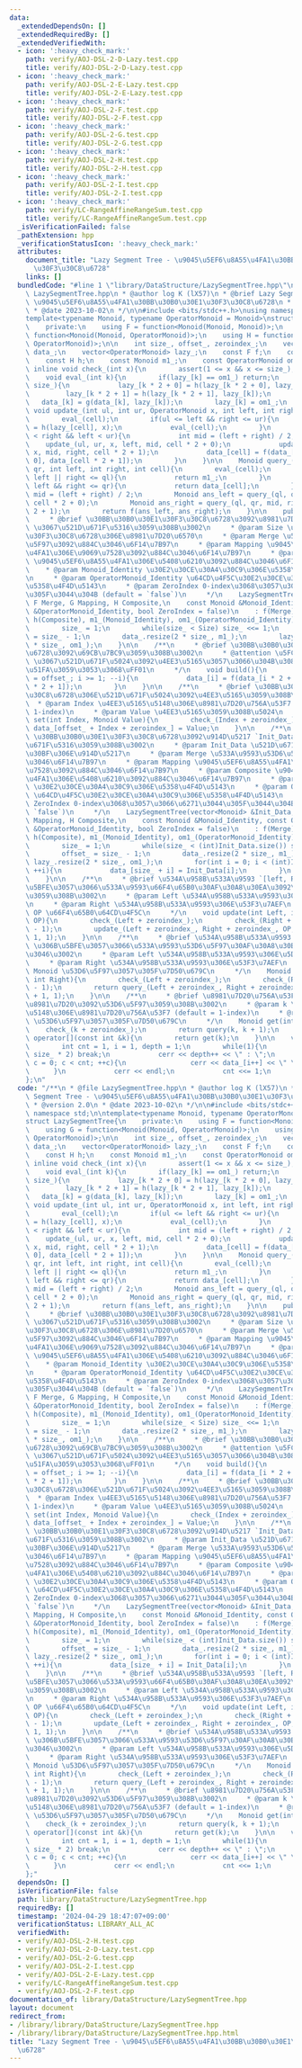 ```yaml
---
data:
  _extendedDependsOn: []
  _extendedRequiredBy: []
  _extendedVerifiedWith:
  - icon: ':heavy_check_mark:'
    path: verify/AOJ-DSL-2-D-Lazy.test.cpp
    title: verify/AOJ-DSL-2-D-Lazy.test.cpp
  - icon: ':heavy_check_mark:'
    path: verify/AOJ-DSL-2-E-Lazy.test.cpp
    title: verify/AOJ-DSL-2-E-Lazy.test.cpp
  - icon: ':heavy_check_mark:'
    path: verify/AOJ-DSL-2-F.test.cpp
    title: verify/AOJ-DSL-2-F.test.cpp
  - icon: ':heavy_check_mark:'
    path: verify/AOJ-DSL-2-G.test.cpp
    title: verify/AOJ-DSL-2-G.test.cpp
  - icon: ':heavy_check_mark:'
    path: verify/AOJ-DSL-2-H.test.cpp
    title: verify/AOJ-DSL-2-H.test.cpp
  - icon: ':heavy_check_mark:'
    path: verify/AOJ-DSL-2-I.test.cpp
    title: verify/AOJ-DSL-2-I.test.cpp
  - icon: ':heavy_check_mark:'
    path: verify/LC-RangeAffineRangeSum.test.cpp
    title: verify/LC-RangeAffineRangeSum.test.cpp
  _isVerificationFailed: false
  _pathExtension: hpp
  _verificationStatusIcon: ':heavy_check_mark:'
  attributes:
    document_title: "Lazy Segment Tree - \u9045\u5EF6\u8A55\u4FA1\u30BB\u30B0\u30E1\
      \u30F3\u30C8\u6728"
    links: []
  bundledCode: "#line 1 \"library/DataStructure/LazySegmentTree.hpp\"\n/**\n * @file\
    \ LazySegmentTree.hpp\n * @author log K (lX57)\n * @brief Lazy Segment Tree -\
    \ \u9045\u5EF6\u8A55\u4FA1\u30BB\u30B0\u30E1\u30F3\u30C8\u6728\n * @version 2.0\n\
    \ * @date 2023-10-02\n */\n\n#include <bits/stdc++.h>\nusing namespace std;\n\n\
    template<typename Monoid, typename OperatorMonoid = Monoid>\nstruct LazySegmentTree{\n\
    \    private:\n    using F = function<Monoid(Monoid, Monoid)>;\n    using G =\
    \ function<Monoid(Monoid, OperatorMonoid)>;\n    using H = function<OperatorMonoid(OperatorMonoid,\
    \ OperatorMonoid)>;\n\n    int size_, offset_, zeroindex_;\n    vector<Monoid>\
    \ data_;\n    vector<OperatorMonoid> lazy_;\n    const F f;\n    const G g;\n\
    \    const H h;\n    const Monoid m1_;\n    const OperatorMonoid om1_;\n\n   \
    \ inline void check_(int x){\n        assert(1 <= x && x <= size_);\n    }\n\n\
    \    void eval_(int k){\n        if(lazy_[k] == om1_) return;\n        if(k <\
    \ size_){\n            lazy_[k * 2 + 0] = h(lazy_[k * 2 + 0], lazy_[k]);\n   \
    \         lazy_[k * 2 + 1] = h(lazy_[k * 2 + 1], lazy_[k]);\n        }\n     \
    \   data_[k] = g(data_[k], lazy_[k]);\n        lazy_[k] = om1_;\n    }\n\n   \
    \ void update_(int ul, int ur, OperatorMonoid x, int left, int right, int cell){\n\
    \        eval_(cell);\n        if(ul <= left && right <= ur){\n            lazy_[cell]\
    \ = h(lazy_[cell], x);\n            eval_(cell);\n        }\n        else if(ul\
    \ < right && left < ur){\n            int mid = (left + right) / 2;\n        \
    \    update_(ul, ur, x, left, mid, cell * 2 + 0);\n            update_(ul, ur,\
    \ x, mid, right, cell * 2 + 1);\n            data_[cell] = f(data_[cell * 2 +\
    \ 0], data_[cell * 2 + 1]);\n        }\n    }\n\n    Monoid query_(int ql, int\
    \ qr, int left, int right, int cell){\n        eval_(cell);\n        if(qr <=\
    \ left || right <= ql){\n            return m1_;\n        }\n        if(ql <=\
    \ left && right <= qr){\n            return data_[cell];\n        }\n        int\
    \ mid = (left + right) / 2;\n        Monoid ans_left = query_(ql, qr, left, mid,\
    \ cell * 2 + 0);\n        Monoid ans_right = query_(ql, qr, mid, right, cell *\
    \ 2 + 1);\n        return f(ans_left, ans_right);\n    }\n\n    public:\n    /**\n\
    \     * @brief \u30BB\u30B0\u30E1\u30F3\u30C8\u6728\u3092\u8981\u7D20\u6570 `Size`\
    \ \u3067\u521D\u671F\u5316\u3059\u308B\u3002\n     * @param Size \u30BB\u30B0\u30E1\
    \u30F3\u30C8\u6728\u306E\u8981\u7D20\u6570\n     * @param Merge \u533A\u9593\u53D6\
    \u5F97\u3092\u884C\u3046\u6F14\u7B97\n     * @param Mapping \u9045\u5EF6\u8A55\
    \u4FA1\u306E\u9069\u7528\u3092\u884C\u3046\u6F14\u7B97\n     * @param Composite\
    \ \u9045\u5EF6\u8A55\u4FA1\u306E\u5408\u6210\u3092\u884C\u3046\u6F14\u7B97\n \
    \    * @param Monoid_Identity \u30E2\u30CE\u30A4\u30C9\u306E\u5358\u4F4D\u5143\
    \n     * @param OperatorMonoid_Identity \u64CD\u4F5C\u30E2\u30CE\u30A4\u30C9\u306E\
    \u5358\u4F4D\u5143\n     * @param ZeroIndex 0-index\u3068\u3057\u3066\u6271\u3044\
    \u305F\u3044\u304B (default = `false`)\n     */\n    LazySegmentTree(int Size,\
    \ F Merge, G Mapping, H Composite,\n    const Monoid &Monoid_Identity, const OperatorMonoid\
    \ &OperatorMonoid_Identity, bool ZeroIndex = false)\n    : f(Merge), g(Mapping),\
    \ h(Composite), m1_(Monoid_Identity), om1_(OperatorMonoid_Identity), zeroindex_(ZeroIndex){\n\
    \        size_ = 1;\n        while(size_ < Size) size_ <<= 1;\n        offset_\
    \ = size_ - 1;\n        data_.resize(2 * size_, m1_);\n        lazy_.resize(2\
    \ * size_, om1_);\n    }\n\n    /**\n     * @brief \u30BB\u30B0\u30E1\u30F3\u30C8\
    \u6728\u3092\u69CB\u7BC9\u3059\u308B\u3002\n     * @attention \u5FC5\u305A `set()`\
    \ \u3067\u521D\u671F\u5024\u3092\u4EE3\u5165\u3057\u3066\u304B\u3089\u547C\u3073\
    \u51FA\u3059\u3053\u3068\uFF01\n     */\n    void build(){\n        for(int i\
    \ = offset_; i >= 1; --i){\n            data_[i] = f(data_[i * 2 + 0], data_[i\
    \ * 2 + 1]);\n        }\n    }\n\n    /**\n     * @brief \u30BB\u30B0\u30E1\u30F3\
    \u30C8\u6728\u306E\u521D\u671F\u5024\u3092\u4EE3\u5165\u3059\u308B\u3002\n   \
    \  * @param Index \u4EE3\u5165\u5148\u306E\u8981\u7D20\u756A\u53F7 (default =\
    \ 1-index)\n     * @param Value \u4EE3\u5165\u3059\u308B\u5024\n     */\n    void\
    \ set(int Index, Monoid Value){\n        check_(Index + zeroindex_);\n       \
    \ data_[offset_ + Index + zeroindex_] = Value;\n    }\n\n    /**\n     * @brief\
    \ \u30BB\u30B0\u30E1\u30F3\u30C8\u6728\u3092\u914D\u5217 `Init_Data` \u3067\u521D\
    \u671F\u5316\u3059\u308B\u3002\n     * @param Init_Data \u521D\u671F\u30C7\u30FC\
    \u30BF\u306E\u914D\u5217\n     * @param Merge \u533A\u9593\u53D6\u5F97\u3092\u884C\
    \u3046\u6F14\u7B97\n     * @param Mapping \u9045\u5EF6\u8A55\u4FA1\u306E\u9069\
    \u7528\u3092\u884C\u3046\u6F14\u7B97\n     * @param Composite \u9045\u5EF6\u8A55\
    \u4FA1\u306E\u5408\u6210\u3092\u884C\u3046\u6F14\u7B97\n     * @param Monoid_Identity\
    \ \u30E2\u30CE\u30A4\u30C9\u306E\u5358\u4F4D\u5143\n     * @param OperatorMonoid_Identity\
    \ \u64CD\u4F5C\u30E2\u30CE\u30A4\u30C9\u306E\u5358\u4F4D\u5143\n     * @param\
    \ ZeroIndex 0-index\u3068\u3057\u3066\u6271\u3044\u305F\u3044\u304B (default =\
    \ `false`)\n     */\n    LazySegmentTree(vector<Monoid> &Init_Data, F Merge, G\
    \ Mapping, H Composite,\n    const Monoid &Monoid_Identity, const OperatorMonoid\
    \ &OperatorMonoid_Identity, bool ZeroIndex = false)\n    : f(Merge), g(Mapping),\
    \ h(Composite), m1_(Monoid_Identity), om1_(OperatorMonoid_Identity), zeroindex_(ZeroIndex){\n\
    \        size_ = 1;\n        while(size_ < (int)Init_Data.size()) size_ <<= 1;\n\
    \        offset_ = size_ - 1;\n        data_.resize(2 * size_, m1_);\n       \
    \ lazy_.resize(2 * size_, om1_);\n        for(int i = 0; i < (int)Init_Data.size();\
    \ ++i){\n            data_[size_ + i] = Init_Data[i];\n        }\n        build();\n\
    \    }\n\n    /**\n     * @brief \u534A\u958B\u533A\u9593 `[left, Right)` \u306B\
    \u5BFE\u3057\u3066\u533A\u9593\u66F4\u65B0\u30AF\u30A8\u30EA\u3092\u51E6\u7406\
    \u3059\u308B\u3002\n     * @param Left \u534A\u958B\u533A\u9593\u306E\u5DE6\u7AEF\
    \n     * @param Right \u534A\u958B\u533A\u9593\u306E\u53F3\u7AEF\n     * @param\
    \ OP \u66F4\u65B0\u64CD\u4F5C\n     */\n    void update(int Left, int Right, OperatorMonoid\
    \ OP){\n        check_(Left + zeroindex_);\n        check_(Right + zeroindex_\
    \ - 1);\n        update_(Left + zeroindex_, Right + zeroindex_, OP, 1, size_ +\
    \ 1, 1);\n    }\n\n    /**\n     * @brief \u534A\u958B\u533A\u9593 `[Left, Right)`\
    \ \u306B\u5BFE\u3057\u3066\u533A\u9593\u53D6\u5F97\u30AF\u30A8\u30EA\u3092\u884C\
    \u3046\u3002\n     * @param Left \u534A\u958B\u533A\u9593\u306E\u5DE6\u7AEF\n\
    \     * @param Right \u534A\u958B\u533A\u9593\u306E\u53F3\u7AEF\n     * @return\
    \ Monoid \u53D6\u5F97\u3057\u305F\u7D50\u679C\n     */\n    Monoid query(int Left,\
    \ int Right){\n        check_(Left + zeroindex_);\n        check_(Right + zeroindex_\
    \ - 1);\n        return query_(Left + zeroindex_, Right + zeroindex_, 1, size_\
    \ + 1, 1);\n    }\n\n    /**\n     * @brief \u8981\u7D20\u756A\u53F7 `k` \u306E\
    \u8981\u7D20\u3092\u53D6\u5F97\u3059\u308B\u3002\n     * @param k \u53D6\u5F97\
    \u5148\u306E\u8981\u7D20\u756A\u53F7 (default = 1-index)\n     * @return Monoid\
    \ \u53D6\u5F97\u3057\u305F\u7D50\u679C\n     */\n    Monoid get(int k){\n    \
    \    check_(k + zeroindex_);\n        return query(k, k + 1);\n    }\n\n    Monoid\
    \ operator[](const int &k){\n        return get(k);\n    }\n\n    void print(){\n\
    \        int cnt = 1, i = 1, depth = 1;\n        while(1){\n            if(i >=\
    \ size_ * 2) break;\n            cerr << depth++ << \" : \";\n            for(int\
    \ c = 0; c < cnt; ++c){\n                cerr << data_[i++] << \" \";\n      \
    \      }\n            cerr << endl;\n            cnt <<= 1;\n        }\n    }\n\
    };\n"
  code: "/**\n * @file LazySegmentTree.hpp\n * @author log K (lX57)\n * @brief Lazy\
    \ Segment Tree - \u9045\u5EF6\u8A55\u4FA1\u30BB\u30B0\u30E1\u30F3\u30C8\u6728\n\
    \ * @version 2.0\n * @date 2023-10-02\n */\n\n#include <bits/stdc++.h>\nusing\
    \ namespace std;\n\ntemplate<typename Monoid, typename OperatorMonoid = Monoid>\n\
    struct LazySegmentTree{\n    private:\n    using F = function<Monoid(Monoid, Monoid)>;\n\
    \    using G = function<Monoid(Monoid, OperatorMonoid)>;\n    using H = function<OperatorMonoid(OperatorMonoid,\
    \ OperatorMonoid)>;\n\n    int size_, offset_, zeroindex_;\n    vector<Monoid>\
    \ data_;\n    vector<OperatorMonoid> lazy_;\n    const F f;\n    const G g;\n\
    \    const H h;\n    const Monoid m1_;\n    const OperatorMonoid om1_;\n\n   \
    \ inline void check_(int x){\n        assert(1 <= x && x <= size_);\n    }\n\n\
    \    void eval_(int k){\n        if(lazy_[k] == om1_) return;\n        if(k <\
    \ size_){\n            lazy_[k * 2 + 0] = h(lazy_[k * 2 + 0], lazy_[k]);\n   \
    \         lazy_[k * 2 + 1] = h(lazy_[k * 2 + 1], lazy_[k]);\n        }\n     \
    \   data_[k] = g(data_[k], lazy_[k]);\n        lazy_[k] = om1_;\n    }\n\n   \
    \ void update_(int ul, int ur, OperatorMonoid x, int left, int right, int cell){\n\
    \        eval_(cell);\n        if(ul <= left && right <= ur){\n            lazy_[cell]\
    \ = h(lazy_[cell], x);\n            eval_(cell);\n        }\n        else if(ul\
    \ < right && left < ur){\n            int mid = (left + right) / 2;\n        \
    \    update_(ul, ur, x, left, mid, cell * 2 + 0);\n            update_(ul, ur,\
    \ x, mid, right, cell * 2 + 1);\n            data_[cell] = f(data_[cell * 2 +\
    \ 0], data_[cell * 2 + 1]);\n        }\n    }\n\n    Monoid query_(int ql, int\
    \ qr, int left, int right, int cell){\n        eval_(cell);\n        if(qr <=\
    \ left || right <= ql){\n            return m1_;\n        }\n        if(ql <=\
    \ left && right <= qr){\n            return data_[cell];\n        }\n        int\
    \ mid = (left + right) / 2;\n        Monoid ans_left = query_(ql, qr, left, mid,\
    \ cell * 2 + 0);\n        Monoid ans_right = query_(ql, qr, mid, right, cell *\
    \ 2 + 1);\n        return f(ans_left, ans_right);\n    }\n\n    public:\n    /**\n\
    \     * @brief \u30BB\u30B0\u30E1\u30F3\u30C8\u6728\u3092\u8981\u7D20\u6570 `Size`\
    \ \u3067\u521D\u671F\u5316\u3059\u308B\u3002\n     * @param Size \u30BB\u30B0\u30E1\
    \u30F3\u30C8\u6728\u306E\u8981\u7D20\u6570\n     * @param Merge \u533A\u9593\u53D6\
    \u5F97\u3092\u884C\u3046\u6F14\u7B97\n     * @param Mapping \u9045\u5EF6\u8A55\
    \u4FA1\u306E\u9069\u7528\u3092\u884C\u3046\u6F14\u7B97\n     * @param Composite\
    \ \u9045\u5EF6\u8A55\u4FA1\u306E\u5408\u6210\u3092\u884C\u3046\u6F14\u7B97\n \
    \    * @param Monoid_Identity \u30E2\u30CE\u30A4\u30C9\u306E\u5358\u4F4D\u5143\
    \n     * @param OperatorMonoid_Identity \u64CD\u4F5C\u30E2\u30CE\u30A4\u30C9\u306E\
    \u5358\u4F4D\u5143\n     * @param ZeroIndex 0-index\u3068\u3057\u3066\u6271\u3044\
    \u305F\u3044\u304B (default = `false`)\n     */\n    LazySegmentTree(int Size,\
    \ F Merge, G Mapping, H Composite,\n    const Monoid &Monoid_Identity, const OperatorMonoid\
    \ &OperatorMonoid_Identity, bool ZeroIndex = false)\n    : f(Merge), g(Mapping),\
    \ h(Composite), m1_(Monoid_Identity), om1_(OperatorMonoid_Identity), zeroindex_(ZeroIndex){\n\
    \        size_ = 1;\n        while(size_ < Size) size_ <<= 1;\n        offset_\
    \ = size_ - 1;\n        data_.resize(2 * size_, m1_);\n        lazy_.resize(2\
    \ * size_, om1_);\n    }\n\n    /**\n     * @brief \u30BB\u30B0\u30E1\u30F3\u30C8\
    \u6728\u3092\u69CB\u7BC9\u3059\u308B\u3002\n     * @attention \u5FC5\u305A `set()`\
    \ \u3067\u521D\u671F\u5024\u3092\u4EE3\u5165\u3057\u3066\u304B\u3089\u547C\u3073\
    \u51FA\u3059\u3053\u3068\uFF01\n     */\n    void build(){\n        for(int i\
    \ = offset_; i >= 1; --i){\n            data_[i] = f(data_[i * 2 + 0], data_[i\
    \ * 2 + 1]);\n        }\n    }\n\n    /**\n     * @brief \u30BB\u30B0\u30E1\u30F3\
    \u30C8\u6728\u306E\u521D\u671F\u5024\u3092\u4EE3\u5165\u3059\u308B\u3002\n   \
    \  * @param Index \u4EE3\u5165\u5148\u306E\u8981\u7D20\u756A\u53F7 (default =\
    \ 1-index)\n     * @param Value \u4EE3\u5165\u3059\u308B\u5024\n     */\n    void\
    \ set(int Index, Monoid Value){\n        check_(Index + zeroindex_);\n       \
    \ data_[offset_ + Index + zeroindex_] = Value;\n    }\n\n    /**\n     * @brief\
    \ \u30BB\u30B0\u30E1\u30F3\u30C8\u6728\u3092\u914D\u5217 `Init_Data` \u3067\u521D\
    \u671F\u5316\u3059\u308B\u3002\n     * @param Init_Data \u521D\u671F\u30C7\u30FC\
    \u30BF\u306E\u914D\u5217\n     * @param Merge \u533A\u9593\u53D6\u5F97\u3092\u884C\
    \u3046\u6F14\u7B97\n     * @param Mapping \u9045\u5EF6\u8A55\u4FA1\u306E\u9069\
    \u7528\u3092\u884C\u3046\u6F14\u7B97\n     * @param Composite \u9045\u5EF6\u8A55\
    \u4FA1\u306E\u5408\u6210\u3092\u884C\u3046\u6F14\u7B97\n     * @param Monoid_Identity\
    \ \u30E2\u30CE\u30A4\u30C9\u306E\u5358\u4F4D\u5143\n     * @param OperatorMonoid_Identity\
    \ \u64CD\u4F5C\u30E2\u30CE\u30A4\u30C9\u306E\u5358\u4F4D\u5143\n     * @param\
    \ ZeroIndex 0-index\u3068\u3057\u3066\u6271\u3044\u305F\u3044\u304B (default =\
    \ `false`)\n     */\n    LazySegmentTree(vector<Monoid> &Init_Data, F Merge, G\
    \ Mapping, H Composite,\n    const Monoid &Monoid_Identity, const OperatorMonoid\
    \ &OperatorMonoid_Identity, bool ZeroIndex = false)\n    : f(Merge), g(Mapping),\
    \ h(Composite), m1_(Monoid_Identity), om1_(OperatorMonoid_Identity), zeroindex_(ZeroIndex){\n\
    \        size_ = 1;\n        while(size_ < (int)Init_Data.size()) size_ <<= 1;\n\
    \        offset_ = size_ - 1;\n        data_.resize(2 * size_, m1_);\n       \
    \ lazy_.resize(2 * size_, om1_);\n        for(int i = 0; i < (int)Init_Data.size();\
    \ ++i){\n            data_[size_ + i] = Init_Data[i];\n        }\n        build();\n\
    \    }\n\n    /**\n     * @brief \u534A\u958B\u533A\u9593 `[left, Right)` \u306B\
    \u5BFE\u3057\u3066\u533A\u9593\u66F4\u65B0\u30AF\u30A8\u30EA\u3092\u51E6\u7406\
    \u3059\u308B\u3002\n     * @param Left \u534A\u958B\u533A\u9593\u306E\u5DE6\u7AEF\
    \n     * @param Right \u534A\u958B\u533A\u9593\u306E\u53F3\u7AEF\n     * @param\
    \ OP \u66F4\u65B0\u64CD\u4F5C\n     */\n    void update(int Left, int Right, OperatorMonoid\
    \ OP){\n        check_(Left + zeroindex_);\n        check_(Right + zeroindex_\
    \ - 1);\n        update_(Left + zeroindex_, Right + zeroindex_, OP, 1, size_ +\
    \ 1, 1);\n    }\n\n    /**\n     * @brief \u534A\u958B\u533A\u9593 `[Left, Right)`\
    \ \u306B\u5BFE\u3057\u3066\u533A\u9593\u53D6\u5F97\u30AF\u30A8\u30EA\u3092\u884C\
    \u3046\u3002\n     * @param Left \u534A\u958B\u533A\u9593\u306E\u5DE6\u7AEF\n\
    \     * @param Right \u534A\u958B\u533A\u9593\u306E\u53F3\u7AEF\n     * @return\
    \ Monoid \u53D6\u5F97\u3057\u305F\u7D50\u679C\n     */\n    Monoid query(int Left,\
    \ int Right){\n        check_(Left + zeroindex_);\n        check_(Right + zeroindex_\
    \ - 1);\n        return query_(Left + zeroindex_, Right + zeroindex_, 1, size_\
    \ + 1, 1);\n    }\n\n    /**\n     * @brief \u8981\u7D20\u756A\u53F7 `k` \u306E\
    \u8981\u7D20\u3092\u53D6\u5F97\u3059\u308B\u3002\n     * @param k \u53D6\u5F97\
    \u5148\u306E\u8981\u7D20\u756A\u53F7 (default = 1-index)\n     * @return Monoid\
    \ \u53D6\u5F97\u3057\u305F\u7D50\u679C\n     */\n    Monoid get(int k){\n    \
    \    check_(k + zeroindex_);\n        return query(k, k + 1);\n    }\n\n    Monoid\
    \ operator[](const int &k){\n        return get(k);\n    }\n\n    void print(){\n\
    \        int cnt = 1, i = 1, depth = 1;\n        while(1){\n            if(i >=\
    \ size_ * 2) break;\n            cerr << depth++ << \" : \";\n            for(int\
    \ c = 0; c < cnt; ++c){\n                cerr << data_[i++] << \" \";\n      \
    \      }\n            cerr << endl;\n            cnt <<= 1;\n        }\n    }\n\
    };"
  dependsOn: []
  isVerificationFile: false
  path: library/DataStructure/LazySegmentTree.hpp
  requiredBy: []
  timestamp: '2024-04-29 18:47:07+09:00'
  verificationStatus: LIBRARY_ALL_AC
  verifiedWith:
  - verify/AOJ-DSL-2-H.test.cpp
  - verify/AOJ-DSL-2-D-Lazy.test.cpp
  - verify/AOJ-DSL-2-G.test.cpp
  - verify/AOJ-DSL-2-I.test.cpp
  - verify/AOJ-DSL-2-E-Lazy.test.cpp
  - verify/LC-RangeAffineRangeSum.test.cpp
  - verify/AOJ-DSL-2-F.test.cpp
documentation_of: library/DataStructure/LazySegmentTree.hpp
layout: document
redirect_from:
- /library/library/DataStructure/LazySegmentTree.hpp
- /library/library/DataStructure/LazySegmentTree.hpp.html
title: "Lazy Segment Tree - \u9045\u5EF6\u8A55\u4FA1\u30BB\u30B0\u30E1\u30F3\u30C8\
  \u6728"
---
```

